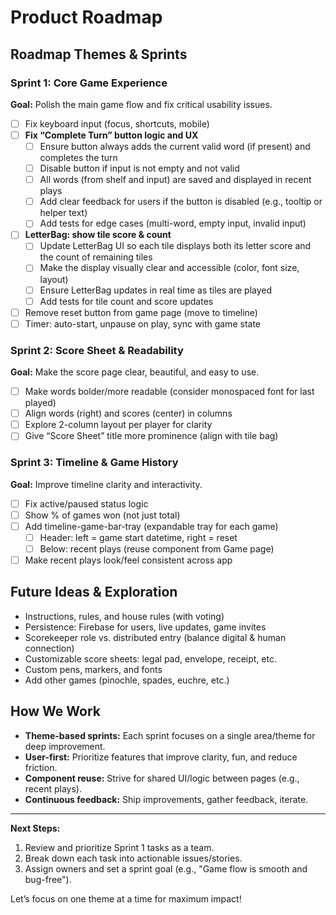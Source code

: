 # Product Roadmap

## Roadmap Themes & Sprints

### Sprint 1: Core Game Experience
**Goal:** Polish the main game flow and fix critical usability issues.
- [ ] Fix keyboard input (focus, shortcuts, mobile)
- [ ] **Fix “Complete Turn” button logic and UX**
    - [ ] Ensure button always adds the current valid word (if present) and completes the turn
    - [ ] Disable button if input is not empty and not valid
    - [ ] All words (from shelf and input) are saved and displayed in recent plays
    - [ ] Add clear feedback for users if the button is disabled (e.g., tooltip or helper text)
    - [ ] Add tests for edge cases (multi-word, empty input, invalid input)
- [ ] **LetterBag: show tile score & count**
    - [ ] Update LetterBag UI so each tile displays both its letter score and the count of remaining tiles
    - [ ] Make the display visually clear and accessible (color, font size, layout)
    - [ ] Ensure LetterBag updates in real time as tiles are played
    - [ ] Add tests for tile count and score updates
- [ ] Remove reset button from game page (move to timeline)
- [ ] Timer: auto-start, unpause on play, sync with game state

### Sprint 2: Score Sheet & Readability
**Goal:** Make the score page clear, beautiful, and easy to use.
- [ ] Make words bolder/more readable (consider monospaced font for last played)
- [ ] Align words (right) and scores (center) in columns
- [ ] Explore 2-column layout per player for clarity
- [ ] Give “Score Sheet” title more prominence (align with tile bag)

### Sprint 3: Timeline & Game History
**Goal:** Improve timeline clarity and interactivity.
- [ ] Fix active/paused status logic
- [ ] Show % of games won (not just total)
- [ ] Add timeline-game-bar-tray (expandable tray for each game)
    - [ ] Header: left = game start datetime, right = reset
    - [ ] Below: recent plays (reuse component from Game page)
- [ ] Make recent plays look/feel consistent across app

## Future Ideas & Exploration
- Instructions, rules, and house rules (with voting)
- Persistence: Firebase for users, live updates, game invites
- Scorekeeper role vs. distributed entry (balance digital & human connection)
- Customizable score sheets: legal pad, envelope, receipt, etc.
- Custom pens, markers, and fonts
- Add other games (pinochle, spades, euchre, etc.)

## How We Work
- **Theme-based sprints:** Each sprint focuses on a single area/theme for deep improvement.
- **User-first:** Prioritize features that improve clarity, fun, and reduce friction.
- **Component reuse:** Strive for shared UI/logic between pages (e.g., recent plays).
- **Continuous feedback:** Ship improvements, gather feedback, iterate.

---

**Next Steps:**
1. Review and prioritize Sprint 1 tasks as a team.
2. Break down each task into actionable issues/stories.
3. Assign owners and set a sprint goal (e.g., "Game flow is smooth and bug-free").

Let’s focus on one theme at a time for maximum impact!
